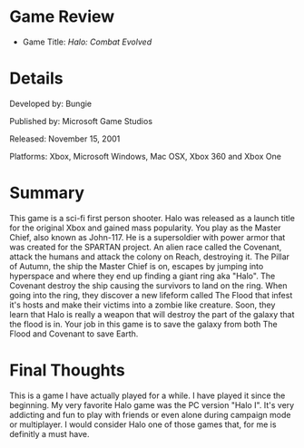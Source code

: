 # Game Review
* Game Title: _Halo: Combat Evolved_
# Details
Developed by: Bungie

Published by: Microsoft Game Studios

Released: November 15, 2001

Platforms: Xbox, Microsoft Windows, Mac OSX, Xbox 360 and Xbox One

# Summary

This game is a sci-fi first person shooter. Halo was released as a launch title for the original Xbox and gained mass popularity.  You play as the Master Chief, also known as John-117. He is a supersoldier with power armor that was created for the SPARTAN project.  An alien race called the Covenant, attack the humans and attack the colony on Reach, destroying it. The Pillar of Autumn, the ship the Master Chief is on, escapes by jumping into hyperspace and where they end up finding a giant ring aka "Halo".  The Covenant destroy the ship causing the survivors to land on the ring.  When going into the ring, they discover a new lifeform called The Flood that infest it's hosts and make their victims into a zombie like creature.  Soon, they learn that Halo is really a weapon that will destroy the part of the galaxy that the flood is in.  Your job in this game is to save the galaxy from both The Flood and Covenant to save Earth.

# Final Thoughts

This is a game I have actually played for a while. I have played it since the beginning. My very favorite Halo game was the PC version "Halo I". It's very addicting and fun to play with friends or even alone during campaign mode or multiplayer. I would consider Halo one of those games that, for me is definitly a must have.
